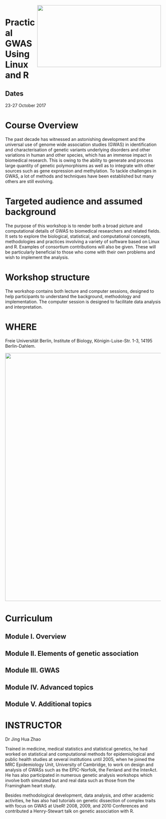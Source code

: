 <img src="https://image.jimcdn.com/app/cms/image/transf/dimension=571x10000:format=png/path/sc907c1c4cc8c1f1e/image/i71ccc2b41a89bd06/version/1470133774/image.png" height="200" width="400" align="right">


# Practical GWAS Using Linux and R

## Dates 

23-27 October 2017 

# Course Overview

The past decade has witnessed an astonishing development and the universal use of genome wide association studies (GWAS) in identification and characterisation of genetic variants underlying disorders and other variations in human and other species, which has an immense impact in biomedical research. This is owing to the ability to generate and process large quantity of genetic polymorphisms as well as to integrate with other sources such as gene expression and methylation. To tackle challenges in GWAS, a lot of methods and techniques have been established but many others are still evolving.

# Targeted audience and assumed background

The purpose of this workshop is to render both a broad picture and computational details of GWAS to biomedical researchers and related fields. It sets to explore the biological, statistical, and computational concepts, methodologies and practices involving a variety of software based on Linux and R. Examples of consortium contributions will also be given. These will be particularly beneficial to those who come with their own problems and wish to implement the analysis.

# Workshop structure

The workshop contains both lecture and computer sessions, designed to help participants to understand the background, methodology and implementation. The computer session is designed to facilitate data analysis and interpretation.

# WHERE

Freie Universität Berlin, Institute of Biology, Königin-Luise-Str. 1-3, 14195 Berlin-Dahlem.

<img src="https://image.jimcdn.com/app/cms/image/transf/none/path/sc907c1c4cc8c1f1e/image/i501c0825ca0ccc93/version/1488797144/image.jpg" width="800" align="center">

# Curriculum

## Module I. Overview

## Module II. Elements of genetic association

## Module III. GWAS

## Module IV. Advanced topics 

## Module V. Additional topics

# INSTRUCTOR

Dr Jing Hua Zhao

Trained in medicine, medical statistics and statistical genetics, he had worked on statistical and computational methods for epidemiological and public health studies at several institutions until 2005, when he joined the MRC Epidemiology Unit, University of Cambridge, to work on design and analysis of GWASs such as the EPIC-Norfolk, the Fenland and the InterAct. He has also participated in numerous genetic analysis workshops which involve both simulated but and real data such as those from the Framingham heart study.

Besides methodological development, data analysis, and other academic activities, he has also had tutorials on genetic dissection of complex traits with focus on GWAS at UseR! 2008, 2009, and 2010 Conferences and contributed a Henry-Stewart talk on genetic association with R.


